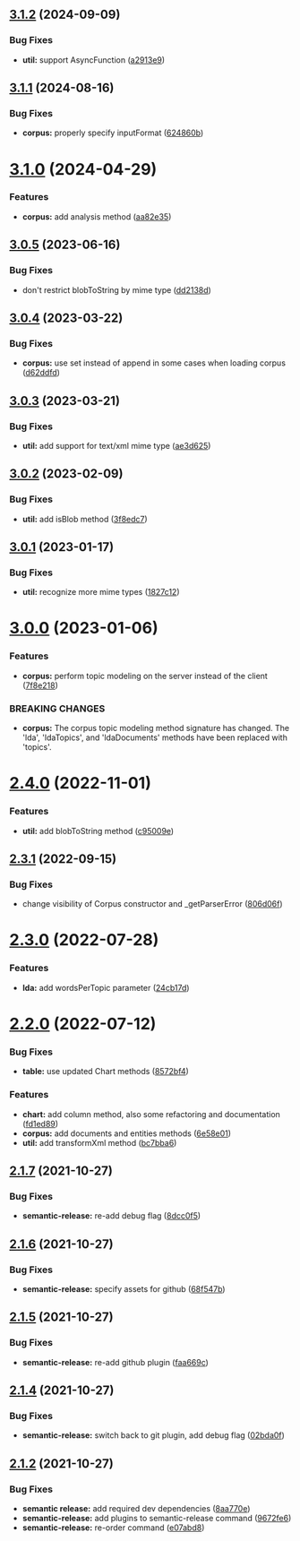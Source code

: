 ## [3.1.2](https://github.com/voyanttools/voyantjs/compare/v3.1.1...v3.1.2) (2024-09-09)


### Bug Fixes

* **util:** support AsyncFunction ([a2913e9](https://github.com/voyanttools/voyantjs/commit/a2913e91f674c88830f43704e86ddae76f0dbb62))

## [3.1.1](https://github.com/voyanttools/voyantjs/compare/v3.1.0...v3.1.1) (2024-08-16)


### Bug Fixes

* **corpus:** properly specify inputFormat ([624860b](https://github.com/voyanttools/voyantjs/commit/624860ba87f97eb5b1a5f0bced073f19f7bde098))

# [3.1.0](https://github.com/voyanttools/voyantjs/compare/v3.0.5...v3.1.0) (2024-04-29)


### Features

* **corpus:** add analysis method ([aa82e35](https://github.com/voyanttools/voyantjs/commit/aa82e351623b9c563d283215ef50514a11c79a1f))

## [3.0.5](https://github.com/voyanttools/voyantjs/compare/v3.0.4...v3.0.5) (2023-06-16)


### Bug Fixes

* don't restrict blobToString by mime type ([dd2138d](https://github.com/voyanttools/voyantjs/commit/dd2138dda937a1dfd218795358d53481b49d9b4e))

## [3.0.4](https://github.com/voyanttools/voyantjs/compare/v3.0.3...v3.0.4) (2023-03-22)


### Bug Fixes

* **corpus:** use set instead of append in some cases when loading corpus ([d62ddfd](https://github.com/voyanttools/voyantjs/commit/d62ddfd351d3e7f9a78b2343ece2fcad9e9c0641))

## [3.0.3](https://github.com/voyanttools/voyantjs/compare/v3.0.2...v3.0.3) (2023-03-21)


### Bug Fixes

* **util:** add support for text/xml mime type ([ae3d625](https://github.com/voyanttools/voyantjs/commit/ae3d6252f83ab0fadc8cbff127d452a014c0b07b))

## [3.0.2](https://github.com/voyanttools/voyantjs/compare/v3.0.1...v3.0.2) (2023-02-09)


### Bug Fixes

* **util:** add isBlob method ([3f8edc7](https://github.com/voyanttools/voyantjs/commit/3f8edc7b388d52b714a352356f7495e21914b875))

## [3.0.1](https://github.com/voyanttools/voyantjs/compare/v3.0.0...v3.0.1) (2023-01-17)


### Bug Fixes

* **util:** recognize more mime types ([1827c12](https://github.com/voyanttools/voyantjs/commit/1827c1275d0adcc2d38aa9010404799bb0372020))

# [3.0.0](https://github.com/voyanttools/voyantjs/compare/v2.4.0...v3.0.0) (2023-01-06)


### Features

* **corpus:** perform topic modeling on the server instead of the client ([7f8e218](https://github.com/voyanttools/voyantjs/commit/7f8e218170ab90fb295ed380f399017a4cd16501))


### BREAKING CHANGES

* **corpus:** The corpus topic modeling method signature has changed. The 'lda', 'ldaTopics', and
'ldaDocuments' methods have been replaced with 'topics'.

# [2.4.0](https://github.com/voyanttools/voyantjs/compare/v2.3.1...v2.4.0) (2022-11-01)


### Features

* **util:** add blobToString method ([c95009e](https://github.com/voyanttools/voyantjs/commit/c95009e17cffbe1f573eca934d9bbabb3550b75a))

## [2.3.1](https://github.com/voyanttools/voyantjs/compare/v2.3.0...v2.3.1) (2022-09-15)


### Bug Fixes

* change visibility of Corpus constructor and _getParserError ([806d06f](https://github.com/voyanttools/voyantjs/commit/806d06f48169210df78f5b223077f6e3aacbc188))

# [2.3.0](https://github.com/voyanttools/voyantjs/compare/v2.2.0...v2.3.0) (2022-07-28)


### Features

* **lda:** add wordsPerTopic parameter ([24cb17d](https://github.com/voyanttools/voyantjs/commit/24cb17d55e35aab21ccb655bfe61ba2ea190e21d))

# [2.2.0](https://github.com/voyanttools/voyantjs/compare/v2.1.7...v2.2.0) (2022-07-12)


### Bug Fixes

* **table:** use updated Chart methods ([8572bf4](https://github.com/voyanttools/voyantjs/commit/8572bf4dae7768724d979fa9b083278961a93cc5))


### Features

* **chart:** add column method, also some refactoring and documentation ([fd1ed89](https://github.com/voyanttools/voyantjs/commit/fd1ed89c562b43634f544a7b6a62edffb8938742))
* **corpus:** add documents and entities methods ([6e58e01](https://github.com/voyanttools/voyantjs/commit/6e58e017b42fe3a56849557187d6c9ea69253331))
* **util:** add transformXml method ([bc7bba6](https://github.com/voyanttools/voyantjs/commit/bc7bba6678e429f8edbdcebcda6315dcf9793819))

## [2.1.7](https://github.com/voyanttools/voyantjs/compare/v2.1.6...v2.1.7) (2021-10-27)


### Bug Fixes

* **semantic-release:** re-add debug flag ([8dcc0f5](https://github.com/voyanttools/voyantjs/commit/8dcc0f5f437ebc002b3a88b91893c5a6039ccd45))

## [2.1.6](https://github.com/voyanttools/voyantjs/compare/v2.1.5...v2.1.6) (2021-10-27)


### Bug Fixes

* **semantic-release:** specify assets for github ([68f547b](https://github.com/voyanttools/voyantjs/commit/68f547b550220a9c3a9a0299647e325cfeb30324))

## [2.1.5](https://github.com/voyanttools/voyantjs/compare/v2.1.4...v2.1.5) (2021-10-27)


### Bug Fixes

* **semantic-release:** re-add github plugin ([faa669c](https://github.com/voyanttools/voyantjs/commit/faa669c46393178254e5d1257578edba4f923348))

## [2.1.4](https://github.com/voyanttools/voyantjs/compare/v2.1.3...v2.1.4) (2021-10-27)


### Bug Fixes

* **semantic-release:** switch back to git plugin, add debug flag ([02bda0f](https://github.com/voyanttools/voyantjs/commit/02bda0ffb7b28c3647e3df4b6d1e21811d674212))

## [2.1.2](https://github.com/voyanttools/voyantjs/compare/v2.1.1...v2.1.2) (2021-10-27)


### Bug Fixes

* **semantic release:** add required dev dependencies ([8aa770e](https://github.com/voyanttools/voyantjs/commit/8aa770e3a872cb6a85516194d339fe0184b785f6))
* **semantic-release:** add plugins to semantic-release command ([9672fe6](https://github.com/voyanttools/voyantjs/commit/9672fe63800f5d9a14deecc3551cdbaf624b0a3c))
* **semantic-release:** re-order command ([e07abd8](https://github.com/voyanttools/voyantjs/commit/e07abd8ddc9a308908093999f6e67ccd36e6f67e))
